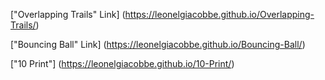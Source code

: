 ["Overlapping Trails" Link] (https://leonelgiacobbe.github.io/Overlapping-Trails/)

["Bouncing Ball" Link] (https://leonelgiacobbe.github.io/Bouncing-Ball/)

["10 Print"] (https://leonelgiacobbe.github.io/10-Print/)
